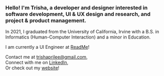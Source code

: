 ### Hello! I'm Trisha, a developer and designer interested in software development, UI & UX design and research, and project & product management.

In 2021, I graduated from the University of California, Irvine with a B.S. in Informatics (Human-Computer Interaction) and a minor in Education.

I am currently a UI Engineer at [ReadMe](https://readme.com/)!

Contact me at trishaprilee@gmail.com,\
Connect with me on [LinkedIn](https://www.linkedin.com/in/trishaprile/),\
Or check out my [website](https://trishaprile.com/)!
